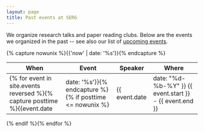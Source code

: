 ```yaml
---
layout: page
title: Past events at SERG
---
```


We organize research talks and paper reading clubs.
Below are the events we organized in the past -- see also our list of
<a href="events.html">upcoming events</a>.

{% capture nowunix %}{{'now' | date: '%s'}}{% endcapture %}

| When | Event       | Speaker | Where           |
|---------|-------|----------------------|------------------------|
{% for event in site.events reversed %}{% capture posttime %}{{event.date | date: '%s'}}{% endcapture %}{% if posttime <= nowunix %}| {{ event.date | date: "%d-%b-%Y" }} {{ event.start }} - {{ event.end }} | <a href="{{ event.url }}">{{ event.title }}</a> | {{ event.speaker }} | {{ event.where }} |
{% endif %}{% endfor %}